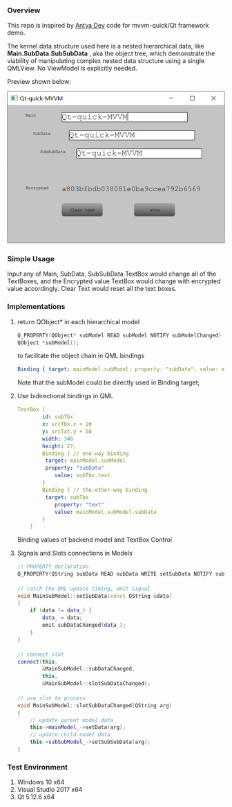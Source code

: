 ﻿### Overview
This repo is inspired by [Antya Dev](https://bitbucket.org/AntyaDev/qtquickmvvmexample)  code for mvvm-quick/Qt framework demo.  

The kernel data structure used here is a nested hierarchical data, like **Main.SubData.SubSubData**  , aka the object tree, which demonstrate the viability of manipulating complex nested data structure using a single QMLView. No ViewModel is explicitly needed. 

Preview shown below:

![](images/preview.png)



### Simple Usage

Input any of Main, SubData, SubSubData TextBox would change all of the TextBoxes, and the Encrypted value TextBox would change with encrypted value accordingly. Clear Text would reset all the text boxes. 

### Implementations

1. return QObject* in each hierarchical model

   ```C++
   Q_PROPERTY(QObject* subModel READ subModel NOTIFY subModelChanged)
   QObject *subModel();
   ```

   to facilitate the object chain in QML bindings

   ```yaml
   Binding { target: mainModel.subModel; property: "subData"; value: subTbx.text }
   ```

   Note that the subModel could be directly used in Binding target;

2. Use bidirectional bindings in QML

   ```YAML
   TextBox {
           id: subTbx
           x: srcTbx.x + 20
           y: srcTxt.y + 50
           width: 348
           height: 27;
           Binding { // one-way binding
           	target: mainModel.subModel
           	property: "subData"
               value: subTbx.text 
           }
           Binding { // the-other-way binding
           	target: subTbx
               property: "text"
               value: mainModel.subModel.subData 
           }
       }
   ```

   Binding values of backend model and TextBox Control

3. Signals and Slots connections in Models

   ```C++
   // PROPERTY declaration
   Q_PROPERTY(QString subData READ subData WRITE setSubData NOTIFY subDataChanged)
   
   // catch the QML update timing, emit signal
   void MainSubModel::setSubData(const QString &data)
   {
       if (data != data_) {
           data_ = data;
           emit subDataChanged(data_);
       }
   }
   
   // connect slot
   connect(this,
           &MainSubModel::subDataChanged,
           this,
           &MainSubModel::slotSubDataChanged);
   
   // use slot to process
   void MainSubModel::slotSubDataChanged(QString arg)
   {
       // update parent model data
       this->mainModel_->setData(arg);
       // update child model data
       this->subSubModel_->setSubSubData(arg);
   }
   
   ```

   

### Test Environment

1. Windows 10 x64
2. Visual Studio 2017 x64
3. Qt 5.12.6 x64









